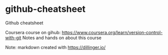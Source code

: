 # github-cheatsheet
Github cheatsheet

Coursera course on gihub: https://www.coursera.org/learn/version-control-with-git
Notes and hands on about this course

Note: markdown created with https://dillinger.io/
